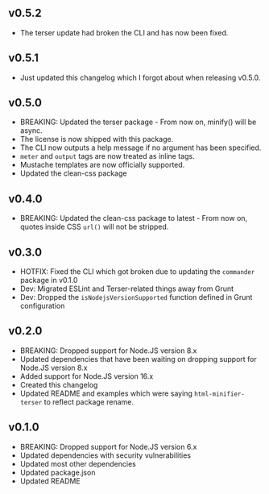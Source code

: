 ## v0.5.2
* The terser update had broken the CLI and has now been fixed.


## v0.5.1
* Just updated this changelog which I forgot about when releasing v0.5.0.

## v0.5.0
* BREAKING: Updated the terser package - From now on, minify() will be async.
* The license is now shipped with this package.
* The CLI now outputs a help message if no argument has been specified.
* `meter` and `output` tags are now treated as inline tags.
* Mustache templates are now officially supported.
* Updated the clean-css package


## v0.4.0
* BREAKING: Updated the clean-css package to latest - From now on, quotes inside CSS ``url()`` will not be stripped. 

## v0.3.0
* HOTFIX: Fixed the CLI which got broken due to updating the ``commander`` package in v0.1.0
* Dev: Migrated ESLint and Terser-related things away from Grunt
* Dev: Dropped the ``isNodejsVersionSupported`` function defined in Grunt configuration


## v0.2.0
* BREAKING: Dropped support for Node.JS version 8.x
* Updated dependencies that have been waiting on dropping support for Node.JS version 8.x
* Added support for Node.JS version 16.x
* Created this changelog
* Updated README and examples which were saying ``html-minifier-terser`` to reflect package rename.

## v0.1.0
* BREAKING: Dropped support for Node.JS version 6.x
* Updated dependencies with security vulnerabilities
* Updated most other dependencies
* Updated package.json 
* Updated README
